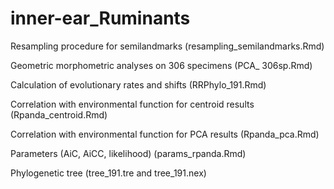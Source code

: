 # inner-ear_Ruminants

Resampling procedure for semilandmarks (resampling_semilandmarks.Rmd)

Geometric morphometric analyses on 306 specimens (PCA_ 306sp.Rmd)

Calculation of evolutionary rates and shifts (RRPhylo_191.Rmd)

Correlation with environmental function for centroid results (Rpanda_centroid.Rmd)

Correlation with environmental function for PCA results (Rpanda_pca.Rmd)

Parameters (AiC, AiCC, likelihood) (params_rpanda.Rmd)

Phylogenetic tree (tree_191.tre and tree_191.nex)
